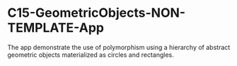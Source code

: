 # C15-GeometricObjects-NON-TEMPLATE-App
The app demonstrate the use of polymorphism using a hierarchy of 
abstract geometric objects materialized as circles and rectangles.
